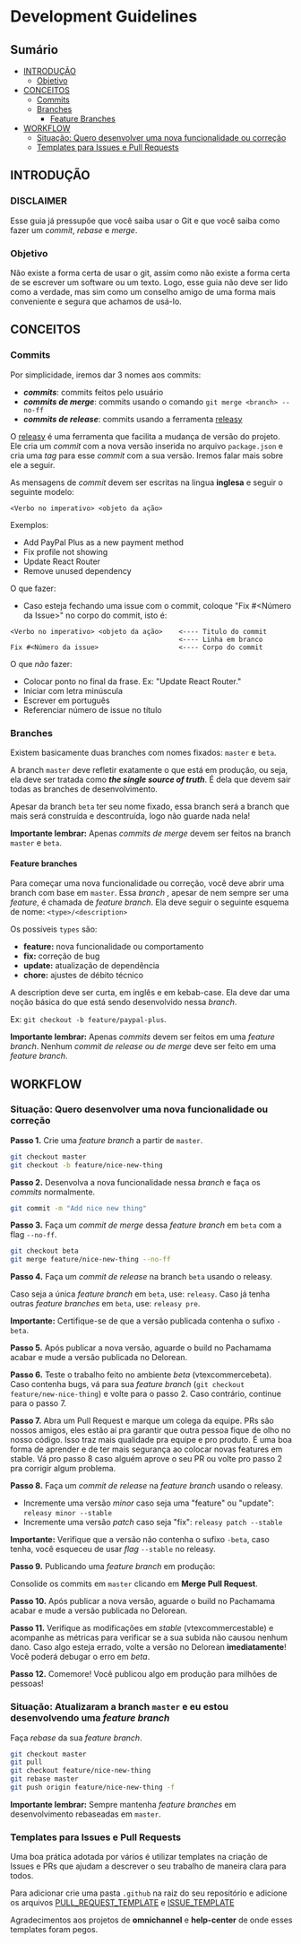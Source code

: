 # Development Guidelines

## Sumário 

- [INTRODUÇÃO](#introdução)
  - [Objetivo](#objetivo)
- [CONCEITOS](#conceitos)
  - [Commits](#commits)
  - [Branches](#branches)
    - [Feature Branches](#feature-branches)
- [WORKFLOW](#workflow)
  - [Situação: Quero desenvolver uma nova funcionalidade ou correção](#situação-quero-desenvolver-uma-nova-funcionalidade-ou-correção)
  - [Templates para Issues e Pull Requests](#templates-para-issues-e-pull-requests)


## INTRODUÇÃO

### DISCLAIMER
Esse guia já pressupõe que você saiba usar o Git e que você saiba como fazer um *commit*, *rebase* e *merge*.

### Objetivo
Não existe a forma certa de usar o git, assim como não existe a forma certa de se escrever um software ou um texto. Logo, esse guia não deve ser lido como a verdade, mas sim como um conselho amigo de uma forma mais conveniente e segura que achamos de usá-lo.

## CONCEITOS

### Commits

Por simplicidade, iremos dar 3 nomes aos commits:
- __*commits*__: commits feitos pelo usuário
- __*commits de merge*__: commits usando o comando `git merge <branch> --no-ff`
- __*commits de release*__: commits usando a ferramenta [releasy](https://www.npmjs.com/package/releasy)

O [releasy](https://www.npmjs.com/package/releasy) é uma ferramenta que facilita a mudança de versão do projeto. Ele cria um *commit* com a nova versão inserida no arquivo `package.json` e cria uma *tag* para esse *commit* com a sua versão. Iremos falar mais sobre ele a seguir.

As mensagens de *commit* devem ser escritas na lingua **inglesa** e seguir o seguinte modelo:
```
<Verbo no imperativo> <objeto da ação>
```

Exemplos:
- Add PayPal Plus as a new payment method
- Fix profile not showing
- Update React Router
- Remove unused dependency

O que fazer:
- Caso esteja fechando uma issue com o commit, coloque "Fix #<Número da Issue>" no corpo do commit, isto é:
```
<Verbo no imperativo> <objeto da ação>    <---- Titulo do commit
                                          <---- Linha em branco
Fix #<Número da issue>                    <---- Corpo do commit
```

O que *não* fazer:
- Colocar ponto no final da frase. Ex: "Update React Router."
- Iniciar com letra minúscula
- Escrever em português
- Referenciar número de issue no título

### Branches

Existem basicamente duas branches com nomes fixados: `master` e `beta`.

A branch `master` deve refletir exatamente o que está em produção, ou seja, ela deve ser tratada como __*the single source of truth*__. É dela que devem sair todas as branches de desenvolvimento.

Apesar da branch `beta` ter seu nome fixado, essa branch será a branch que mais será construída e descontruída, logo não guarde nada nela!

**Importante lembrar:** Apenas *commits de merge* devem ser feitos na branch `master` e `beta`.

#### Feature branches

Para começar uma nova funcionalidade ou correção, você deve abrir uma branch com base em `master`. Essa *branch* , apesar de nem sempre ser uma *feature*, é chamada de *feature branch*. Ela deve seguir o seguinte esquema de nome: `<type>/<description>`

Os possíveis `types` são:
- **feature:** nova funcionalidade ou comportamento
- **fix:** correção de bug
- **update:** atualização de dependência
- **chore:**  ajustes de débito técnico
 
A description deve ser curta, em inglês e em kebab-case. Ela deve dar uma noção básica do que está sendo desenvolvido nessa *branch*.

Ex: `git checkout -b feature/paypal-plus`.

**Importante lembrar:** Apenas *commits* devem ser feitos em uma *feature branch*. Nenhum *commit de release ou de merge* deve ser feito em uma *feature branch*.

## WORKFLOW

### Situação: Quero desenvolver uma nova funcionalidade ou correção

**Passo 1.** Crie uma *feature branch* a partir de `master`.

```sh
git checkout master
git checkout -b feature/nice-new-thing
```

**Passo 2.** Desenvolva a nova funcionalidade nessa *branch* e faça os *commits* normalmente.

```sh
git commit -m "Add nice new thing"
```

**Passo 3.** Faça um *commit de merge* dessa *feature branch* em `beta` com a flag `--no-ff`.

```sh
git checkout beta
git merge feature/nice-new-thing --no-ff
```

**Passo 4.** Faça um *commit de release* na branch `beta` usando o releasy.

Caso seja a única *feature branch* em `beta`, use: `releasy`.
Caso já tenha outras *feature branches* em `beta`, use: `releasy pre`.

**Importante:** Certifique-se de que a versão publicada contenha o sufixo `-beta`.

**Passo 5.** Após publicar a nova versão, aguarde o build no Pachamama acabar e mude a versão publicada no Delorean.

**Passo 6.** Teste o trabalho feito no ambiente *beta* (vtexcommercebeta). Caso contenha bugs, vá para sua *feature branch* (`git checkout feature/new-nice-thing`) e volte para o passo 2. Caso contrário, continue para o passo 7.

**Passo 7.** Abra um Pull Request e marque um colega da equipe. PRs são nossos amigos, eles estão aí pra garantir que outra pessoa fique de olho no nosso código. Isso traz mais qualidade pra equipe e pro produto. É uma boa forma de aprender e de ter mais segurança ao colocar novas features em stable. Vá pro passo 8 caso alguém aprove o seu PR ou volte pro passo 2 pra corrigir algum problema.

**Passo 8.** Faça um *commit de release* na *feature branch* usando o releasy.

- Incremente uma versão *minor* caso seja uma "feature" ou "update": `releasy minor --stable`
- Incremente uma versão *patch* caso seja "fix": `releasy patch --stable`

**Importante:** Verifique que a versão não contenha o sufixo `-beta`, caso tenha, você esqueceu de usar *flag* `--stable` no releasy.


**Passo 9.** Publicando uma *feature branch* em produção:

Consolide os commits em `master` clicando em **Merge Pull Request**. 

**Passo 10.** Após publicar a nova versão, aguarde o build no Pachamama acabar e mude a versão publicada no Delorean.

**Passo 11.** Verifique as modificações em *stable* (vtexcommercestable) e acompanhe as métricas para verificar se a sua subida não causou nenhum dano. Caso algo esteja errado, volte a versão no Delorean **imediatamente**! Você poderá debugar o erro em *beta*.

**Passo 12.** Comemore! Você publicou algo em produção para milhões de pessoas!

### Situação: Atualizaram a branch `master` e eu estou desenvolvendo uma *feature branch*

Faça *rebase* da sua *feature branch*.

```sh
git checkout master
git pull
git checkout feature/nice-new-thing
git rebase master
git push origin feature/nice-new-thing -f
```

**Importante lembrar:** Sempre mantenha *feature branches* em desenvolvimento rebaseadas em `master`.

### Templates para Issues e Pull Requests 

Uma boa prática adotada por vários é utilizar templates na criação de Issues e PRs que ajudam a descrever o seu trabalho de maneira clara para todos. 

Para adicionar crie uma pasta `.github` na raiz do seu repositório e adicione os arquivos [PULL_REQUEST_TEMPLATE](https://github.com/vtex/dev-guidelines/blob/master/.github/PULL_REQUEST_TEMPLATE.md) e [ISSUE_TEMPLATE](https://github.com/vtex/dev-guidelines/blob/master/.github/ISSUE_TEMPLATE.md)

Agradecimentos aos projetos de **omnichannel** e **help-center** de onde esses templates foram pegos. 
